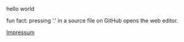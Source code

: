 hello world

fun fact: pressing '.' in a source file on GitHub opens the web editor.

[Impressum](https://florian-klappan.de/?page_id=98)